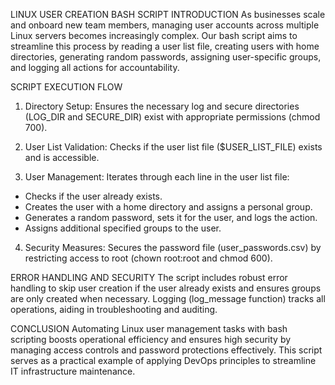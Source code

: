  LINUX USER CREATION BASH SCRIPT
 INTRODUCTION
 As businesses scale and onboard new team members, managing user accounts across multiple Linux servers becomes increasingly complex.
 Our bash script aims to streamline this process by reading a user list file, creating users with home directories, generating random passwords, assigning user-specific groups, and logging all actions for accountability.

 SCRIPT EXECUTION FLOW
 1. Directory Setup: Ensures the necessary log and secure directories (LOG_DIR and SECURE_DIR) exist with appropriate permissions (chmod 700).

 2. User List Validation: Checks if the user list file ($USER_LIST_FILE) exists and is accessible.

 3. User Management: Iterates through each line in the user list file:
  -  Checks if the user already exists.
  -  Creates the user with a home directory and assigns a personal group.
  -  Generates a random password, sets it for the user, and logs the action.
  - Assigns additional specified groups to the user.

  4. Security Measures: Secures the password file (user_passwords.csv) by restricting access to root (chown root:root and chmod 600).

 ERROR HANDLING AND SECURITY
 The script includes robust error handling to skip user creation if the user already exists and ensures groups are only created when necessary. Logging (log_message function) tracks all operations, aiding in troubleshooting and auditing.

 CONCLUSION
 Automating Linux user management tasks with bash scripting boosts operational efficiency and ensures high security by managing access controls and password protections effectively. This script serves as a practical example of applying DevOps principles to streamline IT infrastructure maintenance.